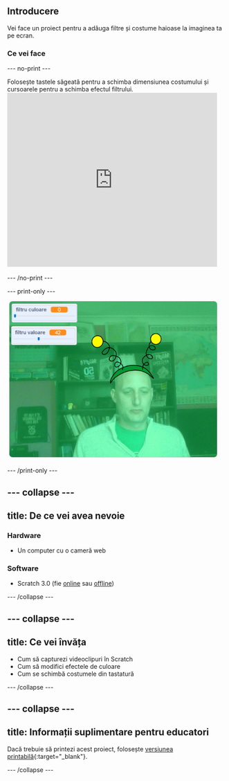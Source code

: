 ## Introducere

Vei face un proiect pentru a adăuga filtre și costume haioase la imaginea ta pe ecran.

### Ce vei face

--- no-print ---

Folosește tastele săgeată pentru a schimba dimensiunea costumului și cursoarele pentru a schimba efectul filtrului. <iframe src="https://scratch.mit.edu/projects/384707698/embed" allowtransparency="true" width="485" height="402" frameborder="0" scrolling="no" allowfullscreen mark="crwd-mark"></iframe>

--- /no-print ---

--- print-only ---

![Proiect complet](images/final.png)

--- /print-only ---

--- collapse ---
---
title: De ce vei avea nevoie
---

### Hardware

+ Un computer cu o cameră web

### Software

+ Scratch 3.0 (fie [online](http://rpf.io/scratchon) sau [offline](http://rpf.io/scratchoff))

--- /collapse ---

--- collapse ---
---
title: Ce vei învăța
---

- Cum să capturezi videoclipuri în Scratch
- Cum să modifici efectele de culoare
- Cum se schimbă costumele din tastatură

--- /collapse ---

--- collapse ---
---
title: Informații suplimentare pentru educatori
---

Dacă trebuie să printezi acest proiect, folosește [versiunea printabilă](https://projects.raspberrypi.org/ro-RO/projects/scratchchat-filters/print){:target="_blank"}.

--- /collapse ---
